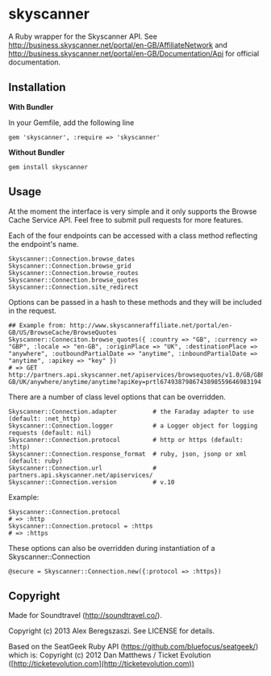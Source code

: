 skyscanner
==========

A Ruby wrapper for the Skyscanner API. See http://business.skyscanner.net/portal/en-GB/AffiliateNetwork and
http://business.skyscanner.net/portal/en-GB/Documentation/Api for official documentation.


Installation
------------

**With Bundler**

In your Gemfile, add the following line

    gem 'skyscanner', :require => 'skyscanner'

**Without Bundler**

    gem install skyscanner

Usage
-----

At the moment the interface is very simple and it only supports the Browse Cache Service API. Feel free to submit pull requests for more features.

Each of the four endpoints can be accessed with a class method reflecting the endpoint's name.

    Skyscanner::Connection.browse_dates
    Skyscanner::Connection.browse_grid
    Skyscanner::Connection.browse_routes
    Skyscanner::Connection.browse_quotes
    Skyscanner::Connection.site_redirect

Options can be passed in a hash to these methods and they will be included in the request.

    ## Example from: http://www.skyscanneraffiliate.net/portal/en-GB/US/BrowseCache/BrowseQuotes
    Skyscanner::Conneciton.browse_quotes({ :country => "GB", :currency => "GBP", :locale => "en-GB", :originPlace => "UK", :destinationPlace => "anywhere", :outboundPartialDate => "anytime", :inboundPartialDate => "anytime", :apikey => "key" })
    # => GET http://partners.api.skyscanner.net/apiservices/browsequotes/v1.0/GB/GBP/en-GB/UK/anywhere/anytime/anytime?apiKey=prtl6749387986743898559646983194

There are a number of class level options that can be overridden.

    Skyscanner::Connection.adapter          # the Faraday adapter to use (default: :net_http)
    Skyscanner::Connection.logger           # a Logger object for logging requests (default: nil)
    Skyscanner::Connection.protocol         # http or https (default: :http)
    Skyscanner::Connection.response_format  # ruby, json, jsonp or xml (default: ruby)
    Skyscanner::Connection.url              # partners.api.skyscanner.net/apiservices/
    Skyscanner::Connection.version          # v.10
    
Example:

    Skyscanner::Connection.protocol
    # => :http
    Skyscanner::Connection.protocol = :https
    # => :https

These options can also be overridden during instantiation of a Skyscanner::Connection

    @secure = Skyscanner::Connection.new({:protocol => :https})


Copyright
---------

Made for Soundtravel (http://soundtravel.co/).

Copyright (c) 2013 Alex Beregszaszi. See LICENSE for details.

Based on the SeatGeek Ruby API (https://github.com/bluefocus/seatgeek/) which is:
Copyright (c) 2012 Dan Matthews / Ticket Evolution ([http://ticketevolution.com](http://ticketevolution.com))
